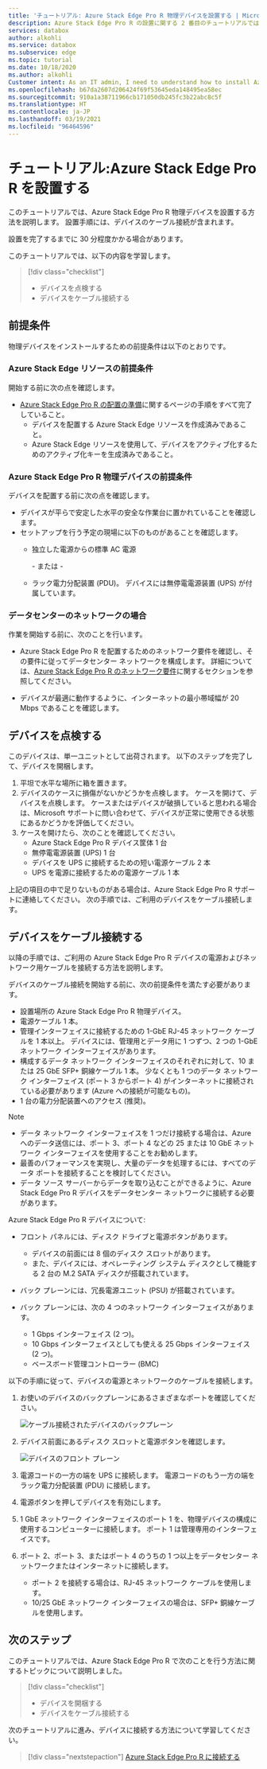 ```yaml
---
title: 'チュートリアル: Azure Stack Edge Pro R 物理デバイスを設置する | Microsoft Docs'
description: Azure Stack Edge Pro R の設置に関する 2 番目のチュートリアルでは、物理デバイスの電源とネットワークをケーブル接続する方法について説明します。
services: databox
author: alkohli
ms.service: databox
ms.subservice: edge
ms.topic: tutorial
ms.date: 10/18/2020
ms.author: alkohli
Customer intent: As an IT admin, I need to understand how to install Azure Stack Edge Pro R in datacenter so I can use it to transfer data to Azure.
ms.openlocfilehash: b67da2607d206424f69f53645eda148495ea58ec
ms.sourcegitcommit: 910a1a38711966cb171050db245fc3b22abc8c5f
ms.translationtype: HT
ms.contentlocale: ja-JP
ms.lasthandoff: 03/19/2021
ms.locfileid: "96464596"
---
```

# <a name="tutorial-install-azure-stack-edge-pro-r"></a>チュートリアル:Azure Stack Edge Pro R を設置する

このチュートリアルでは、Azure Stack Edge Pro R 物理デバイスを設置する方法を説明します。 設置手順には、デバイスのケーブル接続が含まれます。

設置を完了するまでに 30 分程度かかる場合があります。

このチュートリアルでは、以下の内容を学習します。

> [!div class="checklist"]
> * デバイスを点検する
> * デバイスをケーブル接続する

## <a name="prerequisites"></a>前提条件

物理デバイスをインストールするための前提条件は以下のとおりです。

### <a name="for-the-azure-stack-edge-resource"></a>Azure Stack Edge リソースの前提条件

開始する前に次の点を確認します。

* [Azure Stack Edge Pro R の配置の準備](azure-stack-edge-pro-r-deploy-prep.md)に関するページの手順をすべて完了していること。
    * デバイスを配置する Azure Stack Edge リソースを作成済みであること。
    * Azure Stack Edge リソースを使用して、デバイスをアクティブ化するためのアクティブ化キーを生成済みであること。

 
### <a name="for-the-azure-stack-edge-pro-r-physical-device"></a>Azure Stack Edge Pro R 物理デバイスの前提条件

デバイスを配置する前に次の点を確認します。

- デバイスが平らで安定した水平の安全な作業台に置かれていることを確認します。
- セットアップを行う予定の現場に以下のものがあることを確認します。
    - 独立した電源からの標準 AC 電源

        \- または -
    - ラック電力分配装置 (PDU)。 デバイスには無停電電源装置 (UPS) が付属しています。
    

### <a name="for-the-network-in-the-datacenter"></a>データセンターのネットワークの場合

作業を開始する前に、次のことを行います。

- Azure Stack Edge Pro R を配置するためのネットワーク要件を確認し、その要件に従ってデータセンター ネットワークを構成します。 詳細については、[Azure Stack Edge Pro R のネットワーク要件](azure-stack-edge-pro-r-system-requirements.md#networking-port-requirements)に関するセクションを参照してください。

- デバイスが最適に動作するように、インターネットの最小帯域幅が 20 Mbps であることを確認します。


## <a name="inspect-the-device"></a>デバイスを点検する

このデバイスは、単一ユニットとして出荷されます。 以下のステップを完了して、デバイスを開梱します。

1. 平坦で水平な場所に箱を置きます。
2. デバイスのケースに損傷がないかどうかを点検します。 ケースを開けて、デバイスを点検します。 ケースまたはデバイスが破損していると思われる場合は、Microsoft サポートに問い合わせて、デバイスが正常に使用できる状態にあるかどうかを評価してください。
3. ケースを開けたら、次のことを確認してください。
    - Azure Stack Edge Pro R デバイス筐体 1 台
    - 無停電電源装置 (UPS) 1 台
    - デバイスを UPS に接続するための短い電源ケーブル 2 本
    - UPS を電源に接続するための電源ケーブル 1 本

上記の項目の中で足りないものがある場合は、Azure Stack Edge Pro R サポートに連絡してください。 次の手順では、ご利用のデバイスをケーブル接続します。


## <a name="cable-the-device"></a>デバイスをケーブル接続する

以降の手順では、ご利用の Azure Stack Edge Pro R デバイスの電源およびネットワーク用ケーブルを接続する方法を説明します。

デバイスのケーブル接続を開始する前に、次の前提条件を満たす必要があります。

- 設置場所の Azure Stack Edge Pro R 物理デバイス。
- 電源ケーブル 1 本。
- 管理インターフェイスに接続するための 1-GbE RJ-45 ネットワーク ケーブルを 1 本以上。 デバイスには、管理用とデータ用に 1 つずつ、2 つの 1-GbE ネットワーク インターフェイスがあります。
- 構成するデータ ネットワーク インターフェイスのそれぞれに対して、10 または 25 GbE SFP+ 銅線ケーブル 1 本。 少なくとも 1 つのデータ ネットワーク インターフェイス (ポート 3 からポート 4) がインターネットに接続されている必要があります (Azure への接続が可能なもの)。  
- 1 台の電力分配装置へのアクセス (推奨)。

> [!NOTE]
> - データ ネットワーク インターフェイスを 1 つだけ接続する場合は、Azure へのデータ送信には、ポート 3、ポート 4 などの 25 または 10 GbE ネットワーク インターフェイスを使用することをお勧めします。 
> - 最善のパフォーマンスを実現し、大量のデータを処理するには、すべてのデータ ポートを接続することを検討してください。
> - データ ソース サーバーからデータを取り込むことができるように、Azure Stack Edge Pro R デバイスをデータセンター ネットワークに接続する必要があります。

Azure Stack Edge Pro R デバイスについて:

- フロント パネルには、ディスク ドライブと電源ボタンがあります。

    - デバイスの前面には 8 個のディスク スロットがあります。
    - また、デバイスには、オペレーティング システム ディスクとして機能する 2 台の M.2 SATA ディスクが搭載されています。 

- バック プレーンには、冗長電源ユニット (PSU) が搭載されています。
- バック プレーンには、次の 4 つのネットワーク インターフェイスがあります。

    - 1 Gbps インターフェイス (2 つ)。
    - 10 Gbps インターフェイスとしても使える 25 Gbps インターフェイス (2 つ)。
    - ベースボード管理コントローラー (BMC)

<!--- The back plane has two network cards corresponding to the 4 ports:

    - QLogic FastLinQ 41264
    - QLogic FastLinQ 41262

For a full list of supported cables, switches, and transceivers for these network cards, go to [Cavium FastlinQ 41000 Series Interoperability Matrix](https://www.marvell.com/documents/xalflardzafh32cfvi0z/).-->
 
以下の手順に従って、デバイスの電源とネットワークのケーブルを接続します。

1. お使いのデバイスのバックプレーンにあるさまざまなポートを確認してください。

    ![ケーブル接続されたデバイスのバックプレーン](./media/azure-stack-edge-pro-r-deploy-install/backplane-cabled.png)

2. デバイス前面にあるディスク スロットと電源ボタンを確認します。

    ![デバイスのフロント プレーン](./media/azure-stack-edge-pro-r-deploy-install/device-front-plane-labeled-1.png)

3. 電源コードの一方の端を UPS に接続します。 電源コードのもう一方の端をラック電力分配装置 (PDU) に接続します。 
5. 電源ボタンを押してデバイスを有効にします。
6. 1 GbE ネットワーク インターフェイスのポート 1 を、物理デバイスの構成に使用するコンピューターに接続します。 ポート 1 は管理専用のインターフェイスです。
7. ポート 2、ポート 3、またはポート 4 のうちの 1 つ以上をデータセンター ネットワークまたはインターネットに接続します。

    - ポート 2 を接続する場合は、RJ-45 ネットワーク ケーブルを使用します。
    - 10/25 GbE ネットワーク インターフェイスの場合は、SFP+ 銅線ケーブルを使用します。

## <a name="next-steps"></a>次のステップ

このチュートリアルでは、Azure Stack Edge Pro R で次のことを行う方法に関するトピックについて説明しました。

> [!div class="checklist"]
> * デバイスを開梱する
> * デバイスをケーブル接続する

次のチュートリアルに進み、デバイスに接続する方法について学習してください。

> [!div class="nextstepaction"]
> [Azure Stack Edge Pro R に接続する](./azure-stack-edge-pro-r-deploy-connect.md)
